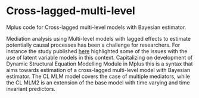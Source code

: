 # Cross-lagged-multi-level
Mplus code for Cross-lagged multi-level models with Bayesian estimator.

Mediation analysis using Multi-level models with lagged effects to estimate potentially causal processes has been a challenge for researchers. For instance the study published [here](https://link.springer.com/article/10.3758/s13428-017-0979-2) highlighted some of the issues with the use of latent variable models in this context. Capitalizing on development of Dynamic Structural Equation Modelling Module in Mplus this is a syntax that aims towards estimation of a cross-lagged multi-level model with Bayesian estimator. The CL MLM model covers the case of multiple mediators, while the CL MLM2 is an extension of the base model with time varying and time invariant predictors.
